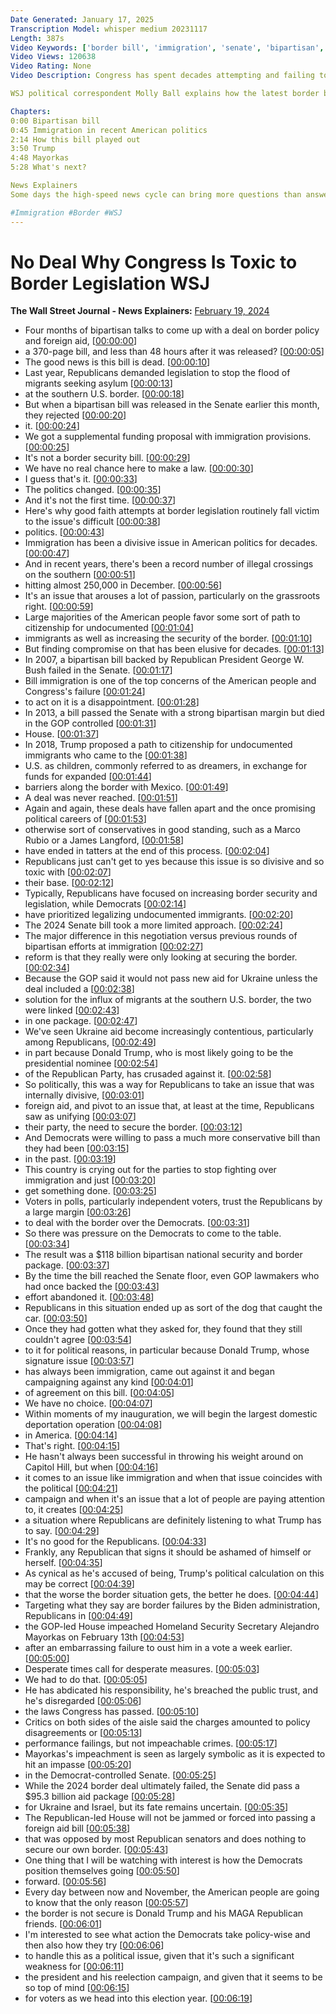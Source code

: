 ```yaml
---
Date Generated: January 17, 2025
Transcription Model: whisper medium 20231117
Length: 387s
Video Keywords: ['border bill', 'immigration', 'senate', 'bipartisan', 'bipartisan bill', 'border policy', 'foreign aid', 'u.s. news', 'politics', 'ted cruz', 'senator ted cruz', 'asylum', 'migrants', 'security border bill', 'immigration news', 'illegal immigration', 'immigration bill', 'u.s.-mexico border', 'speaker of the house', 'mike johnson', 'border legislation', 'illegal crossings', 'southern border', 'citizenship', 'trump', 'undocumented immigrants', 'mexico', 'mexico news', 'ukraine', 'ukraine aid', 'Republicans', 'ukraine aid border', 'congress', 'usnews']
Video Views: 120638
Video Rating: None
Video Description: Congress has spent decades attempting and failing to pass bipartisan legislation on U.S. immigration and border security. Immigration continues to be a divisive issue in American politics as the past few years, there’s been a record number of illegal crossings on the U.S.’s southern border. 

WSJ political correspondent Molly Ball explains how the latest border bill fell apart even before it reached the Senate floor, and what it means in an election year.

Chapters:
0:00 Bipartisan bill
0:45 Immigration in recent American politics
2:14 How this bill played out 
3:50 Trump
4:48 Mayorkas
5:28 What's next?

News Explainers
Some days the high-speed news cycle can bring more questions than answers. WSJ’s news explainers break down the day's biggest stories into bite-size pieces to help you make sense of the news.

#Immigration #Border #WSJ
---
```


# No Deal Why Congress Is Toxic to Border Legislation  WSJ
**The Wall Street Journal - News Explainers:** [February 19, 2024](https://www.youtube.com/watch?v=k19PZNvZFGI)
*  Four months of bipartisan talks to come up with a deal on border policy and foreign aid, [[00:00:00](https://www.youtube.com/watch?v=k19PZNvZFGI&t=0.0s)]
*  a 370-page bill, and less than 48 hours after it was released? [[00:00:05](https://www.youtube.com/watch?v=k19PZNvZFGI&t=5.88s)]
*  The good news is this bill is dead. [[00:00:10](https://www.youtube.com/watch?v=k19PZNvZFGI&t=10.92s)]
*  Last year, Republicans demanded legislation to stop the flood of migrants seeking asylum [[00:00:13](https://www.youtube.com/watch?v=k19PZNvZFGI&t=13.44s)]
*  at the southern U.S. border. [[00:00:18](https://www.youtube.com/watch?v=k19PZNvZFGI&t=18.44s)]
*  But when a bipartisan bill was released in the Senate earlier this month, they rejected [[00:00:20](https://www.youtube.com/watch?v=k19PZNvZFGI&t=20.2s)]
*  it. [[00:00:24](https://www.youtube.com/watch?v=k19PZNvZFGI&t=24.76s)]
*  We got a supplemental funding proposal with immigration provisions. [[00:00:25](https://www.youtube.com/watch?v=k19PZNvZFGI&t=25.76s)]
*  It's not a border security bill. [[00:00:29](https://www.youtube.com/watch?v=k19PZNvZFGI&t=29.08s)]
*  We have no real chance here to make a law. [[00:00:30](https://www.youtube.com/watch?v=k19PZNvZFGI&t=30.459999999999997s)]
*  I guess that's it. [[00:00:33](https://www.youtube.com/watch?v=k19PZNvZFGI&t=33.64s)]
*  The politics changed. [[00:00:35](https://www.youtube.com/watch?v=k19PZNvZFGI&t=35.28s)]
*  And it's not the first time. [[00:00:37](https://www.youtube.com/watch?v=k19PZNvZFGI&t=37.12s)]
*  Here's why good faith attempts at border legislation routinely fall victim to the issue's difficult [[00:00:38](https://www.youtube.com/watch?v=k19PZNvZFGI&t=38.839999999999996s)]
*  politics. [[00:00:43](https://www.youtube.com/watch?v=k19PZNvZFGI&t=43.68s)]
*  Immigration has been a divisive issue in American politics for decades. [[00:00:47](https://www.youtube.com/watch?v=k19PZNvZFGI&t=47.84s)]
*  And in recent years, there's been a record number of illegal crossings on the southern [[00:00:51](https://www.youtube.com/watch?v=k19PZNvZFGI&t=51.76s)]
*  hitting almost 250,000 in December. [[00:00:56](https://www.youtube.com/watch?v=k19PZNvZFGI&t=56.48s)]
*  It's an issue that arouses a lot of passion, particularly on the grassroots right. [[00:00:59](https://www.youtube.com/watch?v=k19PZNvZFGI&t=59.599999999999994s)]
*  Large majorities of the American people favor some sort of path to citizenship for undocumented [[00:01:04](https://www.youtube.com/watch?v=k19PZNvZFGI&t=64.52s)]
*  immigrants as well as increasing the security of the border. [[00:01:10](https://www.youtube.com/watch?v=k19PZNvZFGI&t=70.16s)]
*  But finding compromise on that has been elusive for decades. [[00:01:13](https://www.youtube.com/watch?v=k19PZNvZFGI&t=73.88s)]
*  In 2007, a bipartisan bill backed by Republican President George W. Bush failed in the Senate. [[00:01:17](https://www.youtube.com/watch?v=k19PZNvZFGI&t=77.88s)]
*  Bill immigration is one of the top concerns of the American people and Congress's failure [[00:01:24](https://www.youtube.com/watch?v=k19PZNvZFGI&t=84.22s)]
*  to act on it is a disappointment. [[00:01:28](https://www.youtube.com/watch?v=k19PZNvZFGI&t=88.86s)]
*  In 2013, a bill passed the Senate with a strong bipartisan margin but died in the GOP controlled [[00:01:31](https://www.youtube.com/watch?v=k19PZNvZFGI&t=91.94s)]
*  House. [[00:01:37](https://www.youtube.com/watch?v=k19PZNvZFGI&t=97.46s)]
*  In 2018, Trump proposed a path to citizenship for undocumented immigrants who came to the [[00:01:38](https://www.youtube.com/watch?v=k19PZNvZFGI&t=98.46s)]
*  U.S. as children, commonly referred to as dreamers, in exchange for funds for expanded [[00:01:44](https://www.youtube.com/watch?v=k19PZNvZFGI&t=104.42s)]
*  barriers along the border with Mexico. [[00:01:49](https://www.youtube.com/watch?v=k19PZNvZFGI&t=109.1s)]
*  A deal was never reached. [[00:01:51](https://www.youtube.com/watch?v=k19PZNvZFGI&t=111.62s)]
*  Again and again, these deals have fallen apart and the once promising political careers of [[00:01:53](https://www.youtube.com/watch?v=k19PZNvZFGI&t=113.78s)]
*  otherwise sort of conservatives in good standing, such as a Marco Rubio or a James Langford, [[00:01:58](https://www.youtube.com/watch?v=k19PZNvZFGI&t=118.78s)]
*  have ended in tatters at the end of this process. [[00:02:04](https://www.youtube.com/watch?v=k19PZNvZFGI&t=124.26s)]
*  Republicans just can't get to yes because this issue is so divisive and so toxic with [[00:02:07](https://www.youtube.com/watch?v=k19PZNvZFGI&t=127.58s)]
*  their base. [[00:02:12](https://www.youtube.com/watch?v=k19PZNvZFGI&t=132.18s)]
*  Typically, Republicans have focused on increasing border security and legislation, while Democrats [[00:02:14](https://www.youtube.com/watch?v=k19PZNvZFGI&t=134.18s)]
*  have prioritized legalizing undocumented immigrants. [[00:02:20](https://www.youtube.com/watch?v=k19PZNvZFGI&t=140.94s)]
*  The 2024 Senate bill took a more limited approach. [[00:02:24](https://www.youtube.com/watch?v=k19PZNvZFGI&t=144.34s)]
*  The major difference in this negotiation versus previous rounds of bipartisan efforts at immigration [[00:02:27](https://www.youtube.com/watch?v=k19PZNvZFGI&t=147.98s)]
*  reform is that they really were only looking at securing the border. [[00:02:34](https://www.youtube.com/watch?v=k19PZNvZFGI&t=154.66s)]
*  Because the GOP said it would not pass new aid for Ukraine unless the deal included a [[00:02:38](https://www.youtube.com/watch?v=k19PZNvZFGI&t=158.7s)]
*  solution for the influx of migrants at the southern U.S. border, the two were linked [[00:02:43](https://www.youtube.com/watch?v=k19PZNvZFGI&t=163.18s)]
*  in one package. [[00:02:47](https://www.youtube.com/watch?v=k19PZNvZFGI&t=167.74s)]
*  We've seen Ukraine aid become increasingly contentious, particularly among Republicans, [[00:02:49](https://www.youtube.com/watch?v=k19PZNvZFGI&t=169.22s)]
*  in part because Donald Trump, who is most likely going to be the presidential nominee [[00:02:54](https://www.youtube.com/watch?v=k19PZNvZFGI&t=174.38s)]
*  of the Republican Party, has crusaded against it. [[00:02:58](https://www.youtube.com/watch?v=k19PZNvZFGI&t=178.66s)]
*  So politically, this was a way for Republicans to take an issue that was internally divisive, [[00:03:01](https://www.youtube.com/watch?v=k19PZNvZFGI&t=181.94s)]
*  foreign aid, and pivot to an issue that, at least at the time, Republicans saw as unifying [[00:03:07](https://www.youtube.com/watch?v=k19PZNvZFGI&t=187.22s)]
*  their party, the need to secure the border. [[00:03:12](https://www.youtube.com/watch?v=k19PZNvZFGI&t=192.38s)]
*  And Democrats were willing to pass a much more conservative bill than they had been [[00:03:15](https://www.youtube.com/watch?v=k19PZNvZFGI&t=195.12s)]
*  in the past. [[00:03:19](https://www.youtube.com/watch?v=k19PZNvZFGI&t=199.04s)]
*  This country is crying out for the parties to stop fighting over immigration and just [[00:03:20](https://www.youtube.com/watch?v=k19PZNvZFGI&t=200.32s)]
*  get something done. [[00:03:25](https://www.youtube.com/watch?v=k19PZNvZFGI&t=205.12s)]
*  Voters in polls, particularly independent voters, trust the Republicans by a large margin [[00:03:26](https://www.youtube.com/watch?v=k19PZNvZFGI&t=206.68s)]
*  to deal with the border over the Democrats. [[00:03:31](https://www.youtube.com/watch?v=k19PZNvZFGI&t=211.68s)]
*  So there was pressure on the Democrats to come to the table. [[00:03:34](https://www.youtube.com/watch?v=k19PZNvZFGI&t=214.22s)]
*  The result was a $118 billion bipartisan national security and border package. [[00:03:37](https://www.youtube.com/watch?v=k19PZNvZFGI&t=217.48000000000002s)]
*  By the time the bill reached the Senate floor, even GOP lawmakers who had once backed the [[00:03:43](https://www.youtube.com/watch?v=k19PZNvZFGI&t=223.76s)]
*  effort abandoned it. [[00:03:48](https://www.youtube.com/watch?v=k19PZNvZFGI&t=228.23999999999998s)]
*  Republicans in this situation ended up as sort of the dog that caught the car. [[00:03:50](https://www.youtube.com/watch?v=k19PZNvZFGI&t=230.56s)]
*  Once they had gotten what they asked for, they found that they still couldn't agree [[00:03:54](https://www.youtube.com/watch?v=k19PZNvZFGI&t=234.0s)]
*  to it for political reasons, in particular because Donald Trump, whose signature issue [[00:03:57](https://www.youtube.com/watch?v=k19PZNvZFGI&t=237.07999999999998s)]
*  has always been immigration, came out against it and began campaigning against any kind [[00:04:01](https://www.youtube.com/watch?v=k19PZNvZFGI&t=241.35999999999999s)]
*  of agreement on this bill. [[00:04:05](https://www.youtube.com/watch?v=k19PZNvZFGI&t=245.79999999999998s)]
*  We have no choice. [[00:04:07](https://www.youtube.com/watch?v=k19PZNvZFGI&t=247.34s)]
*  Within moments of my inauguration, we will begin the largest domestic deportation operation [[00:04:08](https://www.youtube.com/watch?v=k19PZNvZFGI&t=248.48s)]
*  in America. [[00:04:14](https://www.youtube.com/watch?v=k19PZNvZFGI&t=254.23999999999998s)]
*  That's right. [[00:04:15](https://www.youtube.com/watch?v=k19PZNvZFGI&t=255.23999999999998s)]
*  He hasn't always been successful in throwing his weight around on Capitol Hill, but when [[00:04:16](https://www.youtube.com/watch?v=k19PZNvZFGI&t=256.24s)]
*  it comes to an issue like immigration and when that issue coincides with the political [[00:04:21](https://www.youtube.com/watch?v=k19PZNvZFGI&t=261.32s)]
*  campaign and when it's an issue that a lot of people are paying attention to, it creates [[00:04:25](https://www.youtube.com/watch?v=k19PZNvZFGI&t=265.15999999999997s)]
*  a situation where Republicans are definitely listening to what Trump has to say. [[00:04:29](https://www.youtube.com/watch?v=k19PZNvZFGI&t=269.71999999999997s)]
*  It's no good for the Republicans. [[00:04:33](https://www.youtube.com/watch?v=k19PZNvZFGI&t=273.76s)]
*  Frankly, any Republican that signs it should be ashamed of himself or herself. [[00:04:35](https://www.youtube.com/watch?v=k19PZNvZFGI&t=275.32s)]
*  As cynical as he's accused of being, Trump's political calculation on this may be correct [[00:04:39](https://www.youtube.com/watch?v=k19PZNvZFGI&t=279.52s)]
*  that the worse the border situation gets, the better he does. [[00:04:44](https://www.youtube.com/watch?v=k19PZNvZFGI&t=284.2s)]
*  Targeting what they say are border failures by the Biden administration, Republicans in [[00:04:49](https://www.youtube.com/watch?v=k19PZNvZFGI&t=289.32s)]
*  the GOP-led House impeached Homeland Security Secretary Alejandro Mayorkas on February 13th [[00:04:53](https://www.youtube.com/watch?v=k19PZNvZFGI&t=293.84s)]
*  after an embarrassing failure to oust him in a vote a week earlier. [[00:05:00](https://www.youtube.com/watch?v=k19PZNvZFGI&t=300.0s)]
*  Desperate times call for desperate measures. [[00:05:03](https://www.youtube.com/watch?v=k19PZNvZFGI&t=303.64s)]
*  We had to do that. [[00:05:05](https://www.youtube.com/watch?v=k19PZNvZFGI&t=305.88s)]
*  He has abdicated his responsibility, he's breached the public trust, and he's disregarded [[00:05:06](https://www.youtube.com/watch?v=k19PZNvZFGI&t=306.88s)]
*  the laws Congress has passed. [[00:05:10](https://www.youtube.com/watch?v=k19PZNvZFGI&t=310.68s)]
*  Critics on both sides of the aisle said the charges amounted to policy disagreements or [[00:05:13](https://www.youtube.com/watch?v=k19PZNvZFGI&t=313.15999999999997s)]
*  performance failings, but not impeachable crimes. [[00:05:17](https://www.youtube.com/watch?v=k19PZNvZFGI&t=317.24s)]
*  Mayorkas's impeachment is seen as largely symbolic as it is expected to hit an impasse [[00:05:20](https://www.youtube.com/watch?v=k19PZNvZFGI&t=320.91999999999996s)]
*  in the Democrat-controlled Senate. [[00:05:25](https://www.youtube.com/watch?v=k19PZNvZFGI&t=325.52s)]
*  While the 2024 border deal ultimately failed, the Senate did pass a $95.3 billion aid package [[00:05:28](https://www.youtube.com/watch?v=k19PZNvZFGI&t=328.88s)]
*  for Ukraine and Israel, but its fate remains uncertain. [[00:05:35](https://www.youtube.com/watch?v=k19PZNvZFGI&t=335.44s)]
*  The Republican-led House will not be jammed or forced into passing a foreign aid bill [[00:05:38](https://www.youtube.com/watch?v=k19PZNvZFGI&t=338.96s)]
*  that was opposed by most Republican senators and does nothing to secure our own border. [[00:05:43](https://www.youtube.com/watch?v=k19PZNvZFGI&t=343.4s)]
*  One thing that I will be watching with interest is how the Democrats position themselves going [[00:05:50](https://www.youtube.com/watch?v=k19PZNvZFGI&t=350.68s)]
*  forward. [[00:05:56](https://www.youtube.com/watch?v=k19PZNvZFGI&t=356.04s)]
*  Every day between now and November, the American people are going to know that the only reason [[00:05:57](https://www.youtube.com/watch?v=k19PZNvZFGI&t=357.04s)]
*  the border is not secure is Donald Trump and his MAGA Republican friends. [[00:06:01](https://www.youtube.com/watch?v=k19PZNvZFGI&t=361.52000000000004s)]
*  I'm interested to see what action the Democrats take policy-wise and then also how they try [[00:06:06](https://www.youtube.com/watch?v=k19PZNvZFGI&t=366.68s)]
*  to handle this as a political issue, given that it's such a significant weakness for [[00:06:11](https://www.youtube.com/watch?v=k19PZNvZFGI&t=371.6s)]
*  the president and his reelection campaign, and given that it seems to be so top of mind [[00:06:15](https://www.youtube.com/watch?v=k19PZNvZFGI&t=375.44s)]
*  for voters as we head into this election year. [[00:06:19](https://www.youtube.com/watch?v=k19PZNvZFGI&t=379.36s)]
